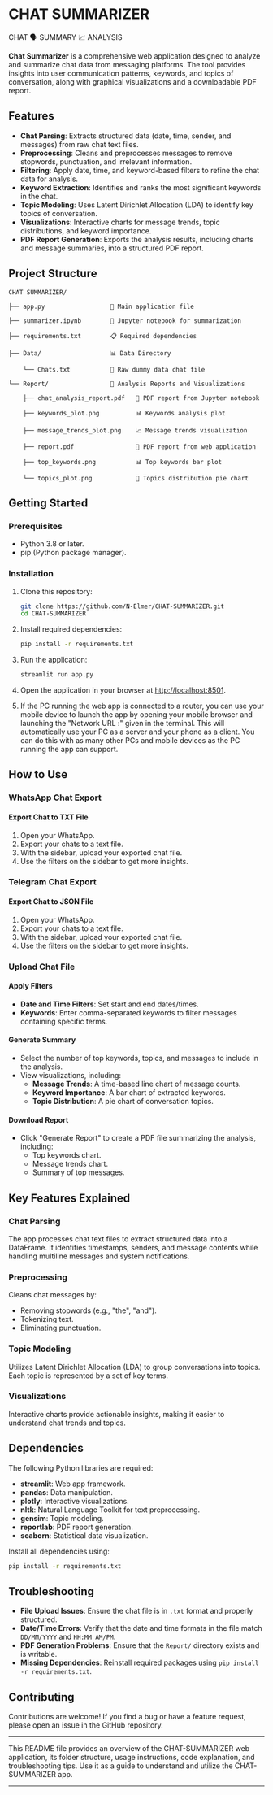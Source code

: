 # CHAT SUMMARIZER

CHAT 🗣️ SUMMARY 📈 ANALYSIS

**Chat Summarizer** is a comprehensive web application designed to analyze and summarize chat data from messaging platforms. The tool provides insights into user communication patterns, keywords, and topics of conversation, along with graphical visualizations and a downloadable PDF report.

## Features

- **Chat Parsing**: Extracts structured data (date, time, sender, and messages) from raw chat text files.
- **Preprocessing**: Cleans and preprocesses messages to remove stopwords, punctuation, and irrelevant information.
- **Filtering**: Apply date, time, and keyword-based filters to refine the chat data for analysis.
- **Keyword Extraction**: Identifies and ranks the most significant keywords in the chat.
- **Topic Modeling**: Uses Latent Dirichlet Allocation (LDA) to identify key topics of conversation.
- **Visualizations**: Interactive charts for message trends, topic distributions, and keyword importance.
- **PDF Report Generation**: Exports the analysis results, including charts and message summaries, into a structured PDF report.

## Project Structure

```
CHAT SUMMARIZER/

├── app.py                  🚀 Main application file

├── summarizer.ipynb        📝 Jupyter notebook for summarization

├── requirements.txt        📋 Required dependencies

├── Data/                   📊 Data Directory

    └── Chats.txt           💬 Raw dummy data chat file

└── Report/                 📑 Analysis Reports and Visualizations

    ├── chat_analysis_report.pdf   📄 PDF report from Jupyter notebook

    ├── keywords_plot.png          📊 Keywords analysis plot

    ├── message_trends_plot.png    📈 Message trends visualization

    ├── report.pdf                 📄 PDF report from web application

    ├── top_keywords.png           📊 Top keywords bar plot

    └── topics_plot.png            🧩 Topics distribution pie chart
```

## Getting Started

### Prerequisites
- Python 3.8 or later.
- pip (Python package manager).

### Installation

1. Clone this repository:
   ```bash
   git clone https://github.com/N-Elmer/CHAT-SUMMARIZER.git
   cd CHAT-SUMMARIZER
   ```

2. Install required dependencies:
   ```bash
   pip install -r requirements.txt
   ```

3. Run the application:
   ```bash
   streamlit run app.py
   ```

4. Open the application in your browser at [http://localhost:8501](http://localhost:8501).

5. If the PC running the web app is connected to a router, you can use your mobile device to launch the app by opening your mobile browser and launching the "Network URL :" given in the terminal. This will automatically use your PC as a server and your phone as a client. You can do this with as many other PCs and mobile devices as the PC running the app can support.

## How to Use

### WhatsApp Chat Export

#### Export Chat to TXT File
1. Open your WhatsApp.
2. Export your chats to a text file.
3. With the sidebar, upload your exported chat file.
4. Use the filters on the sidebar to get more insights.

### Telegram Chat Export

#### Export Chat to JSON File
1. Open your WhatsApp.
2. Export your chats to a text file.
3. With the sidebar, upload your exported chat file.
4. Use the filters on the sidebar to get more insights.

### Upload Chat File

#### Apply Filters
- **Date and Time Filters**: Set start and end dates/times.
- **Keywords**: Enter comma-separated keywords to filter messages containing specific terms.

#### Generate Summary
- Select the number of top keywords, topics, and messages to include in the analysis.
- View visualizations, including:
  - **Message Trends**: A time-based line chart of message counts.
  - **Keyword Importance**: A bar chart of extracted keywords.
  - **Topic Distribution**: A pie chart of conversation topics.

#### Download Report
- Click "Generate Report" to create a PDF file summarizing the analysis, including:
  - Top keywords chart.
  - Message trends chart.
  - Summary of top messages.

## Key Features Explained

### Chat Parsing
The app processes chat text files to extract structured data into a DataFrame. It identifies timestamps, senders, and message contents while handling multiline messages and system notifications.

### Preprocessing
Cleans chat messages by:
- Removing stopwords (e.g., "the", "and").
- Tokenizing text.
- Eliminating punctuation.

### Topic Modeling
Utilizes Latent Dirichlet Allocation (LDA) to group conversations into topics. Each topic is represented by a set of key terms.

### Visualizations
Interactive charts provide actionable insights, making it easier to understand chat trends and topics.

## Dependencies

The following Python libraries are required:
- **streamlit**: Web app framework.
- **pandas**: Data manipulation.
- **plotly**: Interactive visualizations.
- **nltk**: Natural Language Toolkit for text preprocessing.
- **gensim**: Topic modeling.
- **reportlab**: PDF report generation.
- **seaborn**: Statistical data visualization.

Install all dependencies using:
```bash
pip install -r requirements.txt
```

## Troubleshooting

- **File Upload Issues**: Ensure the chat file is in `.txt` format and properly structured.
- **Date/Time Errors**: Verify that the date and time formats in the file match `DD/MM/YYYY` and `HH:MM AM/PM`.
- **PDF Generation Problems**: Ensure that the `Report/` directory exists and is writable.
- **Missing Dependencies**: Reinstall required packages using `pip install -r requirements.txt`.

## Contributing

Contributions are welcome! If you find a bug or have a feature request, please open an issue in the GitHub repository.

---

This README file provides an overview of the CHAT-SUMMARIZER web application, its folder structure, usage instructions, code explanation, and troubleshooting tips. Use it as a guide to understand and utilize the CHAT-SUMMARIZER app.

---
